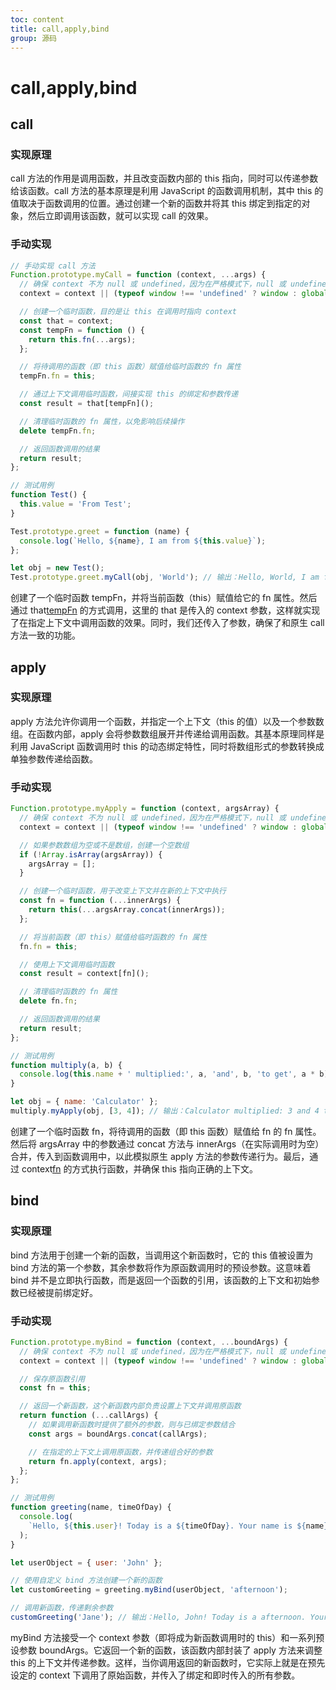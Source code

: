 ```yaml
---
toc: content
title: call,apply,bind
group: 源码
---
```


# call,apply,bind

## call

### 实现原理

call 方法的作用是调用函数，并且改变函数内部的 this 指向，同时可以传递参数给该函数。call 方法的基本原理是利用 JavaScript 的函数调用机制，其中 this 的值取决于函数调用的位置。通过创建一个新的函数并将其 this 绑定到指定的对象，然后立即调用该函数，就可以实现 call 的效果。

### 手动实现

```js
// 手动实现 call 方法
Function.prototype.myCall = function (context, ...args) {
  // 确保 context 不为 null 或 undefined，因为在严格模式下，null 或 undefined 无法作为函数的 this 值
  context = context || (typeof window !== 'undefined' ? window : global); // 在浏览器中为 window，在 Node.js 中为 global

  // 创建一个临时函数，目的是让 this 在调用时指向 context
  const that = context;
  const tempFn = function () {
    return this.fn(...args);
  };

  // 将待调用的函数（即 this 函数）赋值给临时函数的 fn 属性
  tempFn.fn = this;

  // 通过上下文调用临时函数，间接实现 this 的绑定和参数传递
  const result = that[tempFn]();

  // 清理临时函数的 fn 属性，以免影响后续操作
  delete tempFn.fn;

  // 返回函数调用的结果
  return result;
};

// 测试用例
function Test() {
  this.value = 'From Test';
}

Test.prototype.greet = function (name) {
  console.log(`Hello, ${name}, I am from ${this.value}`);
};

let obj = new Test();
Test.prototype.greet.myCall(obj, 'World'); // 输出：Hello, World, I am from From Test
```

创建了一个临时函数 tempFn，并将当前函数（this）赋值给它的 fn 属性。然后通过 that[tempFn]() 的方式调用，这里的 that 是传入的 context 参数，这样就实现了在指定上下文中调用函数的效果。同时，我们还传入了参数，确保了和原生 call 方法一致的功能。

## apply

### 实现原理

apply 方法允许你调用一个函数，并指定一个上下文（this 的值）以及一个参数数组。在函数内部，apply 会将参数数组展开并传递给调用函数。其基本原理同样是利用 JavaScript 函数调用时 this 的动态绑定特性，同时将数组形式的参数转换成单独参数传递给函数。

### 手动实现

```js
Function.prototype.myApply = function (context, argsArray) {
  // 确保 context 不为 null 或 undefined，因为在严格模式下，null 或 undefined 无法作为函数的 this 值
  context = context || (typeof window !== 'undefined' ? window : global); // 在浏览器中为 window，在 Node.js 中为 global

  // 如果参数数组为空或不是数组，创建一个空数组
  if (!Array.isArray(argsArray)) {
    argsArray = [];
  }

  // 创建一个临时函数，用于改变上下文并在新的上下文中执行
  const fn = function (...innerArgs) {
    return this(...argsArray.concat(innerArgs));
  };

  // 将当前函数（即 this）赋值给临时函数的 fn 属性
  fn.fn = this;

  // 使用上下文调用临时函数
  const result = context[fn]();

  // 清理临时函数的 fn 属性
  delete fn.fn;

  // 返回函数调用的结果
  return result;
};

// 测试用例
function multiply(a, b) {
  console.log(this.name + ' multiplied:', a, 'and', b, 'to get', a * b);
}

let obj = { name: 'Calculator' };
multiply.myApply(obj, [3, 4]); // 输出：Calculator multiplied: 3 and 4 to get 12
```

创建了一个临时函数 fn，将待调用的函数（即 this 函数）赋值给 fn 的 fn 属性。然后将 argsArray 中的参数通过 concat 方法与 innerArgs（在实际调用时为空）合并，传入到函数调用中，以此模拟原生 apply 方法的参数传递行为。最后，通过 context[fn]() 的方式执行函数，并确保 this 指向正确的上下文。

## bind

### 实现原理

bind 方法用于创建一个新的函数，当调用这个新函数时，它的 this 值被设置为 bind 方法的第一个参数，其余参数将作为原函数调用时的预设参数。这意味着 bind 并不是立即执行函数，而是返回一个函数的引用，该函数的上下文和初始参数已经被提前绑定好。

### 手动实现

```js
Function.prototype.myBind = function (context, ...boundArgs) {
  // 确保 context 不为 null 或 undefined，因为在严格模式下，null 或 undefined 无法作为函数的 this 值
  context = context || (typeof window !== 'undefined' ? window : global); // 根据运行环境选择合适的全局对象

  // 保存原函数引用
  const fn = this;

  // 返回一个新函数，这个新函数内部负责设置上下文并调用原函数
  return function (...callArgs) {
    // 如果调用新函数时提供了额外的参数，则与已绑定参数结合
    const args = boundArgs.concat(callArgs);

    // 在指定的上下文上调用原函数，并传递组合好的参数
    return fn.apply(context, args);
  };
};

// 测试用例
function greeting(name, timeOfDay) {
  console.log(
    `Hello, ${this.user}! Today is a ${timeOfDay}. Your name is ${name}.`,
  );
}

let userObject = { user: 'John' };

// 使用自定义 bind 方法创建一个新的函数
let customGreeting = greeting.myBind(userObject, 'afternoon');

// 调用新函数，传递剩余参数
customGreeting('Jane'); // 输出：Hello, John! Today is a afternoon. Your name is Jane.
```

myBind 方法接受一个 context 参数（即将成为新函数调用时的 this）和一系列预设参数 boundArgs。它返回一个新的函数，该函数内部封装了 apply 方法来调整 this 的上下文并传递参数。这样，当你调用返回的新函数时，它实际上就是在预先设定的 context 下调用了原始函数，并传入了绑定和即时传入的所有参数。
